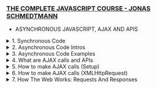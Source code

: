 ### [THE COMPLETE JAVASCRIPT COURSE - JONAS SCHMEDTMANN](https://www.udemy.com/course/the-complete-javascript-course)

- ASYNCHRONOUS JAVASCRIPT, AJAX AND APIS

<details>
<summary> 1. Synchronous Code </summary>
<br>
Synchronous Code: Code that is executed line by line in the order that it appears. Each line of code waits for the previous line to finish executing before it is executed. This is the default behavior of JavaScript. Most of the code we have written so far is synchronous code. It has a disadvantage ie Long-running operations block code execution which means that it has to wait for long codes to keep finish running before the next line is executed.
  <br>

```Javascript
// Synchronous Code
    const p = document.querySelector('.p');
    p.textContent = 'I am Josh!';
    alert('Text set!');
    p.style.color = 'red';
```

The `alert` is a example of the long-running operation. It blocks the code execution until the user `clicks` the OK button. This is a problem because the user cannot do anything else on the page until the `alert` is closed.<br>
This maybe fine but in cases for example where execution has to wait for a 5 second timer to finish running before the next line of code is executed, it becomes a problem. <br>

</details>

<details>
<summary> 2. Asynchronous Code Intros</summary>
<br>
Asynchronous Code: Code that is  executed line by line in the order that it appears. Each line of code does not wait for the previous line to finish executing before it is executed. <br>

```Javascript
// Asynchronous Code
    const p = document.querySelector('.p'); // The first line is still synchronous and we move on to the next line
    setTimeout(() => { // Here we encounter the Timeout function which will basically starts a timer in an asynchronous way. So this means that the timer will essentially run in the background without affecting the main code. We also register a callback function which will be called as soon as the timer is finished. This callback function will be called by the web API and not by the main code.
      p.textContent = 'I am Josh!';
    }, 5000); // The main code is not been blocked by the timer. It continues to run and the next line of code is executed. This is called non-blocking code.
    p.style.color = 'red';
```

Asynchronous programming is about coordinating the behaviour of a program over a period of time.<br>
As seen in the example we need a callback function to execute an asynchronous code. But that does not mean that callback functions automatically make code asynchronous.

```Javascript
[1,2,3].map(v=>v*2); // This accepts a callback function but it is still synchronous
```

Only certain functions are asynchronous like `setTimeout` and we just have to know which ones are and aren't<br>
N.B: Callback functions alone do _NOT_ make code asynchronous!

</details>

<details>
<summary> 3. Asynchronous Code Examples </summary>
<br>

```Javascript
const img = document.querySelector('.dog-img'); // This is a synchronous code
img.src = 'dog.jpg';  // This is a synchronous code - But, here we set the src attribute of any image is asynchronous as it is set in the background by the browser. The browser will download the image in the background and then set the src attribute. This is an asynchronous code.
img.addEventListener('load', function() { // Listening for the load event which is fired as soon as the image is loaded. This is an asynchronous code. As all this code is 'non-blocking' and will run in the background without affecting the main code.
  img.classList.add('fadeIn');
});
// Since we are listening once it is ready it joins the event loop and waits for the event to happen. Once the event happens the callback function is called and the code is executed.
p.style.width = '500px';
```

N.B: `addEventListener` does _NOT_ automatically make code asynchronous! for example:
<br>

```Javascript
const img = document.querySelector('.dog-img');
img.addEventListener('click', function() {
  img.classList.add('fadeIn');
});
```

<br>
This is a synchronous code because the callback function is only called when the user `clicks` on the image. So the callback function is only called when the event happens. This is not asynchronous code because the code is not running in the background. It is only running when the event happens. It is simply waiting for an `event` to happen but it is not doing anything.

Now what makes the first example asychronous is simply the fact that the image is loaded asychronously in the background and not because we are listening for the `load` event. So the code is running in the background and it is not blocking the main code.

Other examples of asynchronous code include: `Geolocation API`, `AJAX` (This is probably the most important usecase of asynchronous `JavaScript`)

More examples from my personal research includes - `Fetch API`, `Web Workers`, `IndexedDB`, `File API`, `Application Cache`, `Web Sockets`, `Server-Sent Events`, `Service Workers`, `Promises`, `Async/Await` etc.
<br>

</details>

<details>
<summary> 4. What are AJAX calls and APIs </summary>
<br>

### AJAX 
`Asynchronous JavaScript` And `XML`. Allows us to communicate with remote web servers in an asynchronous way. This means that we can request data from web servers dynamically and then use that data to update the page without reloading the page. 

Say we have a client and we want to get some data from the server. We can do this by sending a request to the server. The server will then process the request and send back a response containing the data we requested. This happens asynchronously in the backgroung in a `request-response cycle`.
There can even be different types of request `GET` request to recieve data, `POST` request to send data, `PUT` request to update data, `DELETE` request to delete data etc. 

This server usually contains a `WEB API` which contains the data we are looking for.
<br>

### API
Application Programming Interface. A piece of software that can be used by another piece of software, in order to basically allow applications to talk to each other. And this is true not just for `JavaScript` or Web development but for programming in general.

In `JavaScript` and web development, there are various types of APIs available, such as the `DOM API` and `Geolocation API`. APIs are self-contained software components that enable interaction with other software. One way to create a simple API is by implementing it in a class, where certain methods are made accessible as a public interface. Objects created from a class act as encapsulated software components that can be interacted with by other software.

The primary API discussed here is the `Online API`, which refers to an application running on a web server. It receives data requests, retrieves the requested data from a database, and sends it back to the client. These `online APIs` are commonly referred to as `APIs`, `Web APIs`, or simply `API`, as the term `Web API` is used for various other purposes as well.

Building an `Online API` involves `back-end development`, which includes working with `servers`, `databases`, and utilizing `Node.js`. Here we use third-party `APIs` that are often available for free.

There is an `API` for everything, see [PUBLIC APIs](https://github.com/public-apis/public-apis). For instance, when developing applications like a travel app, `APIs` are essential for obtaining weather data, information about destination countries, flight details, currency conversion, and even functionalities like sending emails, text messages, or embedding Google Maps. `APIs` have played a significant role in shaping the modern web, and their usage is popular in `JavaScript`.

Regarding `API` data formats, the term `AJAX` originally stood for `Asynchronous JavaScript` and `XML`.  This is also called `XMLHttpRequest` or `XHR` because the data is usually sent in the `XML` format. But nowadays we usually send data in the `JSON (JavaScript Object Notation)` format. So `AJAX` is a bit of a misnomer. `JSON` is essentially a `JavaScript` object converted to a string, which makes it easy to send across the web and use in `JavaScript` once the data is received.

 <br>
<br>

</details>

<details>
<summary> 5. How to make AJAX calls (Setup)</summary>
<br>

Here we are make a card UI component that comes from a Online API. We are going to use the `fetch` API to make AJAX calls.

The Starter Code is as follows:

index.html
```HTML
<!DOCTYPE html>
<html lang="en">
  <head>
    <meta charset="UTF-8" />
    <meta name="viewport" content="width=device-width, initial-scale=1.0" />
    <meta http-equiv="X-UA-Compatible" content="ie=edge" />
    <link rel="stylesheet" href="style.css" />
    <script defer src="script.js"></script>
    <title>Asynchronous JavaScript</title>
  </head>
  <body>
    <main class="container">
      <div class="countries">
        <!--
        <article class="country">
          <img class="country__img" src="" />
          <div class="country__data">
            <h3 class="country__name">COUNTRY</h3>
            <h4 class="country__region">REGION</h4>
            <p class="country__row"><span>👫</span>POP people</p>
            <p class="country__row"><span>🗣️</span>LANG</p>
            <p class="country__row"><span>💰</span>CUR</p>
          </div>
        </article>
        -->
      </div>
      <!-- <button class="btn-country">Where am I?</button> -->
      <div class="images"></div>
    </main>
  </body>
</html>
```

style.css
```CSS
* {
  margin: 0;
  padding: 0;
  box-sizing: inherit;
}

html {
  font-size: 62.5%;
  box-sizing: border-box;
}

body {
  font-family: system-ui;
  color: #555;
  background-color: #f7f7f7;
  min-height: 100vh;

  display: flex;
  align-items: center;
  justify-content: center;
}

.container {
  display: flex;
  flex-flow: column;
  align-items: center;
}

.countries {
  /* margin-bottom: 8rem; */
  display: flex;

  font-size: 2rem;
  opacity: 0;
  transition: opacity 1s;
}

.country {
  background-color: #fff;
  box-shadow: 0 2rem 5rem 1rem rgba(0, 0, 0, 0.1);
  font-size: 1.8rem;
  width: 30rem;
  border-radius: 0.7rem;
  margin: 0 3rem;
  /* overflow: hidden; */
}

.neighbour::before {
  content: 'Neighbour country';
  width: 100%;
  position: absolute;
  top: -4rem;

  text-align: center;
  font-size: 1.8rem;
  font-weight: 600;
  text-transform: uppercase;
  color: #888;
}

.neighbour {
  transform: scale(0.8) translateY(1rem);
  margin-left: 0;
}

.country__img {
  width: 30rem;
  height: 17rem;
  object-fit: cover;
  background-color: #eee;
  border-top-left-radius: 0.7rem;
  border-top-right-radius: 0.7rem;
}

.country__data {
  padding: 2.5rem 3.75rem 3rem 3.75rem;
}

.country__name {
  font-size: 2.7rem;
  margin-bottom: 0.7rem;
}

.country__region {
  font-size: 1.4rem;
  margin-bottom: 2.5rem;
  text-transform: uppercase;
  color: #888;
}

.country__row:not(:last-child) {
  margin-bottom: 1rem;
}

.country__row span {
  display: inline-block;
  margin-right: 2rem;
  font-size: 2.4rem;
}

.btn-country {
  border: none;
  font-size: 2rem;
  padding: 2rem 5rem;
  border-radius: 0.7rem;
  color: white;
  background-color: orangered;
  cursor: pointer;
}

.images {
  display: flex;
}

.images img {
  display: block;
  width: 80rem;
  margin: 4rem;
}

.images img.parallel {
  width: 40rem;
  margin: 2rem;
  border: 3rem solid white;
  box-shadow: 0 2rem 5rem 1rem rgba(0, 0, 0, 0.1);
}
```

and the `script.js` file is as follows:

```Javascript
'use strict';

const btn = document.querySelector('.btn-country');
const countriesContainer = document.querySelector('.countries');
```

</details>

<details>
<summary> 6. How to make AJAX calls (XMLHttpRequest)</summary>
<br>

So now we focus on the `script.js` file. There are multiple ways to make AJAX calls, but start with the old school way the `XMLHttpRequest` function.

This is a link to all [Public APIs](https://github.com/public-apis/public-apis) that you can use to practice with.

We need to check the CORS (Cross Origin Resource Sharing). As we cannot access the data from the API without it. It should be YES or Unknown. If it is NO then we cannot access the data.

```Javascript
'use strict';

const btn = document.querySelector('.btn-country');
const countriesContainer = document.querySelector('.countries');

///////////////////////////////////////

const  request = new XMLHttpRequest(); // We call first and store in variables. The is how AJAX calls used to be handled with events and callbacks. Modern way is with Promises and the Fetch API.

// + Next we need the url to do the AJAX Call
// + We get the REST COUNTRIES API from the Public APIs linked above.

// This is the API we are using. We are using the GET method and the url.
request.open('GET', 'https://restcountries.com/v3.1/name/nigeria'); //With this we basically open the request. We need to pass in the HTTP method and the url.

// We cannot just store the value in a variable. We need to listen for the load event. like this  - data = request.send(); We send the request. The AJAX call is asynchronous. So we need to wait for the data to load. We need to listen for the load event.

request.send(); // This is the method that actually sends the request.

// We need to listen for the load event.
request.addEventListener('load', function () {
  console.log(this.responseText); // The THIS keyword here is the request which means that we can replace it with request.responseText. This is the data we get back from the API.

// At this point the Console looks like this: [{"name":{"common":"Nigeria","official":"Federal Republic of Nigeria","nativeName":{"eng":{"official":"Federal Republic of Nigeria","common":"Nigeria"}}},"tld":[".ng"],"cca2":"NG","ccn3"...] - My first AJAX call 😍nand it workssssss.

//It is a JSON string. We need to convert it to an object. We can do this with the JSON.parse() method.
const [data] = JSON.parse(this.responseText); // We use array destructuring to get the first element of the array. We use the JSON.parse() method to convert the JSON string to an object. 
console.log(data); // This is the data we get back from the API. It is an object.
});

```

At this point we have the data from the API. We can now use it to display the data on the page. so we get the commented article part from the index.html file and add it to the script.js file using template literals. 


```Javascript

request.addEventListener('load', function () {
  const [data] = JSON.parse(this.responseText);
  console.log(data);

// We just replace the data from what we get from the API object already now visible in the console. So for population in the console it is in millions so we divide by a million (the underscore is a convention we learnt from earlier chapters) and then we fix to one decimal place. We also add the flag image from the API. We also add the region and the name. We also add the language and the currency.
  const html= `
      <article class="country">
   <img class="country__img" src="${data.flags.svg}" />
   <div class="country__data">
     <h3 class="country__name">${data.name.common}</h3>
     <h4 class="country__region">${data.region}</h4>
     <p class="country__row"><span>👫</span>${(
       +data.population / 1_000_000
     ).toFixed(1)} million people</p> 
     <p class="country__row"><span>🗣️</span>${data.languages.eng}</p>
     <p class="country__row"><span>💰</span>${data.currencies.NGN.name}</p>
   </div>
 </article>
  `
    // Now we need to insert the HTML into the DOM. We use the insertAdjacentHTML() method. We use the beforeend position. We pass in the html variable and the position.
  countriesContainer.insertAdjacentHTML('beforeend', html);
   // We need to set the  style of opacity of the country to 1.
  countriesContainer.style.opacity = 1;
});
```

So the one above is exactly how it should appear if you track through the console. But the one below uses a new property `Object Values` which I am seeing for the first time but it basically helps to get the values but this should work across different countries and not just NGN. 

```Javascript
 const html = `
  <article class="country">
   <img class="country__img" src="${data.flags.svg}" />
   <div class="country__data">
     <h3 class="country__name">${data.name.common}</h3>
     <h4 class="country__region">${data.region}</h4>
     <p class="country__row"><span>👫</span>${(
       +data.population / 1_000_000
     ).toFixed(1)}M people</p> 
     <p class="country__row"><span>🗣️</span>${
       Object.values(data.languages)[0]
     }</p>
     <p class="country__row"><span>💰</span>${
       Object.values(data.currencies)[0].name
     }</p>
   </div>
 </article>
 `
```
So we now have the data displaying on the page. Now to make this a function that works for all countries as expected and avoid Spaghetti code we will now refactor all into a function

```Javascript
const getCountryData = function (country) { // This takes a string as an input
const request = new XMLHttpRequest();
request.open('GET', `https://restcountries.com/v3.1/name/${country}`); // So we use the country input to make the AJAX call dynamic. We use template literals to do this.
request.send();

request.addEventListener('load', function () {
  console.log(this.responseText);
  const [data] = JSON.parse(this.responseText);
  console.log(data);

  const html = `
  <article class="country">
   <img class="country__img" src="${data.flags.svg}" />
   <div class="country__data">
     <h3 class="country__name">${data.name.common}</h3>
     <h4 class="country__region">${data.region}</h4>
     <p class="country__row"><span>👫</span>${(
       +data.population / 1_000_000
     ).toFixed(1)}M people</p> 
     <p class="country__row"><span>🗣️</span>${
       Object.values(data.languages)[0]
     }</p>
     <p class="country__row"><span>💰</span>${
       Object.values(data.currencies)[0].name
     }</p>
   </div>
 </article>
`;

  countriesContainer.insertAdjacentHTML('beforeend', html);
  countriesContainer.style.opacity = 1;
});
}
getCountryData('Nigeria'); // We call the function and pass in the country name as a string.
getCountryData('Ghana'); // Here the other country is not overwritten they just form a nice array thanks to the  .insertAdjacentHTML('beforeend' we learnt before.

// Something Interesting is when we refresh the page a couple of times the countries are not always in the same order. This is because the AJAX calls are asynchronous. Whatever AJAX call arrives first it is the one that is displayed first. So we can't really control the order in which the countries are displayed. This is a problem. But chaining can solve this
```

</details>

<details>
<summary>7. How The Web Works: Requests And Responses</summary>
<br>

### What happens when we access a web server?

When we talked about AJAX calls we said that the browser tries to access a web server sends a request to the server and then the server sends a response back to the browser. This is called `Client Server Architecture` or `Request Response Cycle`. 

From the URL used to get our country data.
`https://restcountries.com/v3.1/alpha/NGA`

We see that every URL gets an `HTTP` or `HTTPS`, which is for the protocol that will be used on this connection. Then we have the domain name, which is `restcountries.com` in this case. And then we have the resource that we want to access that's `/v3.1`.

`restcountries.com` is not the real address of the server that we're trying to access. `DNS` is a means that converts the domain name to the real address of the server which is the `IP Address`. 

So `DNS` stands for domain name server which is a special kind of server like a phone book. So the first step that happens when we access any Web server is that the browser makes a request to a DNS which will then simply match the web address of the URL to the server's real `IP address` which is `https://161.35.252.68:443`. The `Internet service provider` makes this possible. 

N:B: `Domain` is not the real address, the `DNS` will convert the domain to the real `IP address`. And then after the real `IP address` has been sent back to the browser, we can finally call it.

So this is how the real address looks like `https://161.35.252.68:443`. So it still has the protocol, but then comes the `IP address`and now a `port` `(443)` which identifies a specific service that's running on a server like a sub address. This port number has nothing to do with the `/v3.1` resource that we want to access as it will actually be sent over in the HTTP request.

